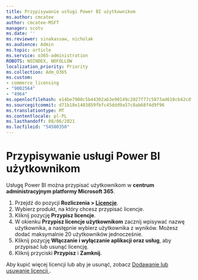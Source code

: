 ```yaml
---
title: Przypisywanie usługi Power BI użytkownikom
ms.author: cmcatee
author: cmcatee-MSFT
manager: scotv
ms.date: ''
ms.reviewer: sinakassaw, nicholak
ms.audience: Admin
ms.topic: article
ms.service: o365-administration
ROBOTS: NOINDEX, NOFOLLOW
localization_priority: Priority
ms.collection: Adm_O365
ms.custom:
- commerce_licensing
- "9002564"
- "4964"
ms.openlocfilehash: e14be7908c5b44302ab3e90149c2027f77c5873ad610cb42cdff4e022c4409c0
ms.sourcegitcommit: d71b18e1403859fbfc45ddd9a57c8ab68f4d9f96
ms.translationtype: MT
ms.contentlocale: pl-PL
ms.lasthandoff: 08/06/2021
ms.locfileid: "54500350"
---
```

# <a name="assign-power-bi-to-users"></a>Przypisywanie usługi Power BI użytkownikom

Usługę Power BI można przypisać użytkownikom w **centrum administracyjnym platformy Microsoft 365**.  

1. Przejdź do pozycji **Rozliczenia > [Licencje](https://go.microsoft.com/fwlink/p/?linkid=842264)**.
2. Wybierz produkt, na który chcesz przypisać licencje.
3. Kliknij pozycję **Przypisz licencje**.
4. W okienku **Przypisz licencje użytkownikom** zacznij wpisywać nazwę użytkownika, a następnie wybierz użytkownika z wyników. Możesz dodać maksymalnie 20 użytkowników jednocześnie.
5. Kliknij pozycję **Włączanie i wyłączanie aplikacji oraz usług**, aby przypisać lub usunąć licencję.
6. Kliknij przyciski **Przypisz** i **Zamknij**.

Aby kupić więcej licencji lub aby je usunąć, zobacz [Dodawanie lub usuwanie licencji ](/microsoft-365/commerce/licenses/buy-licenses#buy-or-remove-licenses-for-your-business-subscription).